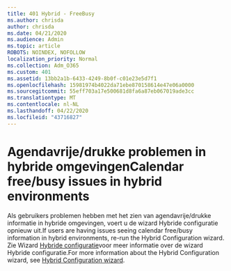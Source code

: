 ```yaml
---
title: 401 Hybrid - FreeBusy
ms.author: chrisda
author: chrisda
ms.date: 04/21/2020
ms.audience: Admin
ms.topic: article
ROBOTS: NOINDEX, NOFOLLOW
localization_priority: Normal
ms.collection: Adm_O365
ms.custom: 401
ms.assetid: 13bb2a1b-6433-4249-8b0f-c01e23e5d7f1
ms.openlocfilehash: 15981974b4022da71ebe870158614e47e06a0000
ms.sourcegitcommit: 55eff703a17e500681d8fa6a87eb067019ade3cc
ms.translationtype: MT
ms.contentlocale: nl-NL
ms.lasthandoff: 04/22/2020
ms.locfileid: "43716827"
---
```

# <a name="calendar-freebusy-issues-in-hybrid-environments"></a><span data-ttu-id="cf87f-102">Agendavrije/drukke problemen in hybride omgevingen</span><span class="sxs-lookup"><span data-stu-id="cf87f-102">Calendar free/busy issues in hybrid environments</span></span>

<span data-ttu-id="cf87f-103">Als gebruikers problemen hebben met het zien van agendavrije/drukke informatie in hybride omgevingen, voert u de wizard Hybride configuratie opnieuw uit.</span><span class="sxs-lookup"><span data-stu-id="cf87f-103">If users are having issues seeing calendar free/busy information in hybrid environments, re-run the Hybrid Configuration wizard.</span></span> <span data-ttu-id="cf87f-104">Zie Wizard [Hybride configuratie](https://go.microsoft.com/fwlink/p/?linkid=528149)voor meer informatie over de wizard Hybride configuratie.</span><span class="sxs-lookup"><span data-stu-id="cf87f-104">For more information about the Hybrid Configuration wizard, see [Hybrid Configuration wizard](https://go.microsoft.com/fwlink/p/?linkid=528149).</span></span>
